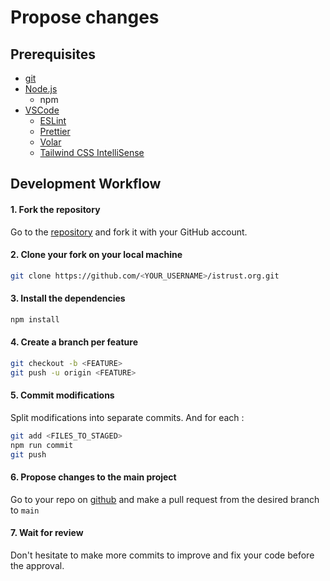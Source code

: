 # Propose changes

## Prerequisites

-   [git](https://git-scm.com/)
-   [Node.js](https://nodejs.org/en/)
    -   npm
-   [VSCode](https://code.visualstudio.com/)
    -   [ESLint](https://marketplace.visualstudio.com/items?itemName=dbaeumer.vscode-eslint)
    -   [Prettier](https://marketplace.visualstudio.com/items?itemName=esbenp.prettier-vscode)
    -   [Volar](https://marketplace.visualstudio.com/items?itemName=johnsoncodehk.volar)
    -   [Tailwind CSS IntelliSense](https://marketplace.visualstudio.com/items?itemName=bradlc.vscode-tailwindcss)

## Development Workflow

#### 1. Fork the repository

Go to the [repository](https://github.com/Internet-Society-Belgium/istrust.org) and fork it with your GitHub account.

#### 2. Clone your fork on your local machine

```bash
git clone https://github.com/<YOUR_USERNAME>/istrust.org.git
```

#### 3. Install the dependencies

```bash
npm install
```

#### 4. Create a branch per feature

```bash
git checkout -b <FEATURE>
git push -u origin <FEATURE>
```

#### 5. Commit modifications

Split modifications into separate commits. And for each :

```bash
git add <FILES_TO_STAGED>
npm run commit
git push
```

#### 6. Propose changes to the main project

Go to your repo on [github](https://github.com) and make a pull request from the desired branch to `main`

#### 7. Wait for review

Don't hesitate to make more commits to improve and fix your code before the approval.

